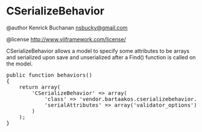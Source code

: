 # CSerializeBehavior

@author Kenrick Buchanan <nsbucky@gmail.com>

@license http://www.yiiframework.com/license/

CSerializeBehavior allows a model to specify some attributes to be arrays and serialized upon save and unserialized after a Find() function is called on the model.

<pre>
public function behaviors()
{
    return array(
        'CSerializeBehavior' => array(
            'class' => 'vendor.bartaakos.cserializebehavior.CSerializeBehavior',
            'serialAttributes' => array('validator_options'),
        )
    );
}
</pre>